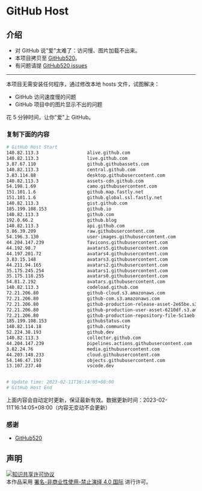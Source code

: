 # GitHub Host
## 介绍
- 对 GitHub 说"爱"太难了：访问慢、图片加载不出来。
- 本项目拷贝至 [GitHub520](https://github.com/521xueweihan/GitHub520)。
- 有问题请提 [GitHub520 issues](https://github.com/521xueweihan/GitHub520/issues/new)

---

本项目无需安装任何程序，通过修改本地 hosts 文件，试图解决：
- GitHub 访问速度慢的问题
- GitHub 项目中的图片显示不出的问题

花 5 分钟时间，让你"爱"上 GitHub。

### 复制下面的内容
```bash
# GitHub Host Start
140.82.113.3                  alive.github.com
140.82.113.3                  live.github.com
3.87.67.110                   github.githubassets.com
140.82.113.3                  central.github.com
3.83.114.88                   desktop.githubusercontent.com
140.82.113.3                  assets-cdn.github.com
54.198.1.69                   camo.githubusercontent.com
151.101.1.6                   github.map.fastly.net
151.101.1.6                   github.global.ssl.fastly.net
140.82.113.3                  gist.github.com
185.199.108.153               github.io
140.82.113.3                  github.com
192.0.66.2                    github.blog
140.82.113.3                  api.github.com
3.86.39.209                   raw.githubusercontent.com
54.196.3.130                  user-images.githubusercontent.com
44.204.147.239                favicons.githubusercontent.com
44.192.98.7                   avatars5.githubusercontent.com
44.197.201.72                 avatars4.githubusercontent.com
3.83.15.148                   avatars3.githubusercontent.com
44.211.94.165                 avatars2.githubusercontent.com
35.175.245.254                avatars1.githubusercontent.com
35.175.118.255                avatars0.githubusercontent.com
54.81.2.192                   avatars.githubusercontent.com
140.82.113.3                  codeload.github.com
72.21.206.80                  github-cloud.s3.amazonaws.com
72.21.206.80                  github-com.s3.amazonaws.com
72.21.206.80                  github-production-release-asset-2e65be.s3.amazonaws.com
72.21.206.80                  github-production-user-asset-6210df.s3.amazonaws.com
72.21.206.80                  github-production-repository-file-5c1aeb.s3.amazonaws.com
185.199.108.153               githubstatus.com
140.82.114.18                 github.community
52.224.38.193                 github.dev
140.82.113.3                  collector.github.com
44.204.147.239                pipelines.actions.githubusercontent.com
3.82.24.76                    media.githubusercontent.com
44.203.148.233                cloud.githubusercontent.com
54.146.47.193                 objects.githubusercontent.com
13.107.237.40                 vscode.dev


# Update time: 2023-02-11T16:14:05+08:00
# GitHub Host End

```
上面内容会自动定时更新，保证最新有效。数据更新时间：2023-02-11T16:14:05+08:00（内容无变动不会更新）

### 感谢

- [GitHub520](https://github.com/521xueweihan/GitHub520)

## 声明
<a rel="license" href="https://creativecommons.org/licenses/by-nc-nd/4.0/deed.zh"><img alt="知识共享许可协议" style="border-width: 0" src="https://licensebuttons.net/l/by-nc-nd/4.0/88x31.png"></a><br>本作品采用 <a rel="license" href="https://creativecommons.org/licenses/by-nc-nd/4.0/deed.zh">署名-非商业性使用-禁止演绎 4.0 国际</a> 进行许可。
